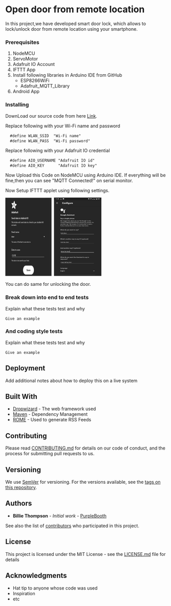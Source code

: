 # Open door from remote location

In this project,we have developed smart door lock, which allows to lock/unlock door from remote location using your smartphone.

### Prerequisites

1. NodeMCU
2. ServoMotor
3. Adafruit IO Account
4. IFTTT App
5. Install following libraries in Arduino IDE from GitHub
   * ESP8266WiFi
   * Adafruit_MQTT_Library  
6. Android App


### Installing

DownLoad our source code from here [Link]().

Replace following with your Wi-Fi name and password
```
  #define WLAN_SSID  "Wi-Fi name"
  #define WLAN_PASS  "Wi-Fi password"
```

Replace following with your Adafruit IO credential
```
  #define AIO_USERNAME "Adafruit IO id"
  #define AIO_KEY      "Adafruit IO key"
```
Now Upload this Code on NodeMCU using Arduino IDE. If everything will be fine,then you can see "MQTT Connected!" on serial monitor.

Now Setup IFTTT applet using following settings.

<img src="screenshot.png" width="300" />

You can do same for unlocking the door.


### Break down into end to end tests

Explain what these tests test and why

```
Give an example
```

### And coding style tests

Explain what these tests test and why

```
Give an example
```

## Deployment

Add additional notes about how to deploy this on a live system

## Built With

* [Dropwizard](http://www.dropwizard.io/1.0.2/docs/) - The web framework used
* [Maven](https://maven.apache.org/) - Dependency Management
* [ROME](https://rometools.github.io/rome/) - Used to generate RSS Feeds

## Contributing

Please read [CONTRIBUTING.md](https://gist.github.com/PurpleBooth/b24679402957c63ec426) for details on our code of conduct, and the process for submitting pull requests to us.

## Versioning

We use [SemVer](http://semver.org/) for versioning. For the versions available, see the [tags on this repository](https://github.com/your/project/tags). 

## Authors

* **Billie Thompson** - *Initial work* - [PurpleBooth](https://github.com/PurpleBooth)

See also the list of [contributors](https://github.com/your/project/contributors) who participated in this project.

## License

This project is licensed under the MIT License - see the [LICENSE.md](LICENSE.md) file for details

## Acknowledgments

* Hat tip to anyone whose code was used
* Inspiration
* etc
